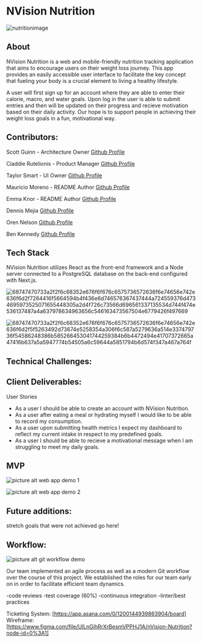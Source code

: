 # NVision Nutrition

![nutritionimage](https://user-images.githubusercontent.com/73598239/113371941-b6ce2100-9324-11eb-9c23-a75eecbf2f04.png)

## About

NVision Nutrition is a web and mobile-friendly nutrition tracking application that aims to encourage users on their weight loss journey. This app provides an easily accessible user interface to facilitate the key concept that fueling your body is a crucial element to living a healthy lifestyle.

A user will first sign up for an account where they are able to enter their calorie, macro, and water goals. Upon log in the user is able to submit entries and then will be updated on their progress and recieve motivation based on their daily activity. Our hope is to  support people in achieving their weight loss goals in a fun, motivational way.


## Contributors:

Scott Guinn - Architecture Owner
[Github Profile](https://github.com/Scott-Guinn)

Ciaddie Rutelionis - Product Manager
[Github Profile](https://github.com/Ciaddie)

Taylor Smart - UI Owner
[Github Profile](https://github.com/taylorsmart)

Mauricio Moreno - README Author
[Github Profile](https://github.com/mmoren01)

Emma Knor - README Author
[Github Profile](https://github.com/emmaknor)

Dennis Mejia
[Github Profile](https://github.com/dennismejia)

Oren Nelson
[Github Profile](https://github.com/nohren)

Ben Kennedy
[Github Profile](https://github.com/benkennedy98)


## Tech Stack
NVision Nutrition utilizes React as the front-end framework and a Node server connected to a PostgreSQL database on the back-end configured with Next.js.

![68747470733a2f2f6c68352e676f6f676c6575736572636f6e74656e742e636f6d2f7264416f5664594b4f436e6d746576367437444a724559376d4734695973525071655448305a2d4f726c73566d696561337135534d744f474e536137487a4a637978634963656c546163473567504e6779426f497669](https://user-images.githubusercontent.com/73598239/113373808-e7b05500-9328-11eb-8f31-38830ea4a3c8.png)

![68747470733a2f2f6c68352e676f6f676c6575736572636f6e74656e742e636f6d2f5f5263492d73674e5258354a306f6c587a5279636a514e337479736f54586248386b585266453041744259384b6b4472494e41707372665a47416b637a5a5947774b54505a6c59644a5851794b6d574f347a467a764f](https://user-images.githubusercontent.com/73598239/113373813-ebdc7280-9328-11eb-8a4e-dcee209e0861.png)


## Technical Challenges:

## Client Deliverables:

User Stories
* As a user I should be able to create an account with NVision Nutrition.
* As a user after eating a meal or hydrating myself I would like to be able to record my consumption.
* As a user upon submitting health metrics I expect my dashboard to reflect my current intake in respect to my predefined goals.
* As a user I should be able to recieve a motivational message when I am struggling to meet my daily goals.

## MVP
![picture alt](http://via.placeholder.com/200x150 "Title is optional")
web app demo 1

![picture alt](http://via.placeholder.com/200x150 "Title is optional")
web app demo 2

## Future additions:
stretch goals that were not achieved go here!

## Workflow:
![picture alt](http://via.placeholder.com/200x150 "Title is optional")
git workflow demo

Our team implemented an agile process as well as a modern Git workflow over the course of this project. We established the roles for our team early on in order to facilitate efficient team dynamics. 

-code reviews
-test coverage (60%)
-continuous integration
-linter/best practices

Ticketing System: [https://app.asana.com/0/1200144939863904/board]
Wireframe: [https://www.figma.com/file/UlLnGihRrXrBesmVPPHJ1A/nVision-Nutrition?node-id=0%3A1]
